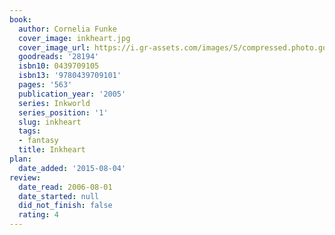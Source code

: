 ```yaml
---
book:
  author: Cornelia Funke
  cover_image: inkheart.jpg
  cover_image_url: https://i.gr-assets.com/images/S/compressed.photo.goodreads.com/books/1538266636l/28194._SX98_.jpg
  goodreads: '28194'
  isbn10: 0439709105
  isbn13: '9780439709101'
  pages: '563'
  publication_year: '2005'
  series: Inkworld
  series_position: '1'
  slug: inkheart
  tags:
  - fantasy
  title: Inkheart
plan:
  date_added: '2015-08-04'
review:
  date_read: 2006-08-01
  date_started: null
  did_not_finish: false
  rating: 4
---
```

